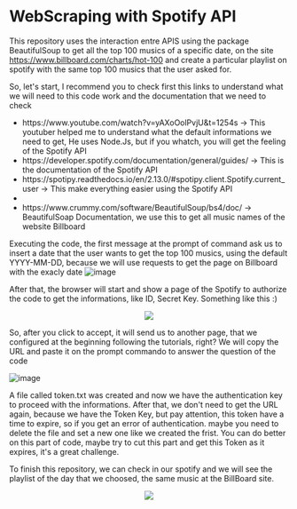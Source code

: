 <h1>WebScraping with Spotify API</h1>

This repository uses the interaction entre APIS using the package BeautifulSoup to get all the top 100 musics of a specific date, on the site https://www.billboard.com/charts/hot-100 and create a particular playlist on spotify with the same top 100 musics that the user asked for.

So, let's start, I recommend you to check first this links to understand what we will need to this code work and the documentation that we need to check
<ul>
 <li>https://www.youtube.com/watch?v=yAXoOolPvjU&t=1254s -> This youtuber helped me to understand what the default informations we need to get, He uses Node.Js, but if you whatch, you will get the feeling of the Spotify API</li>

 <li>https://developer.spotify.com/documentation/general/guides/ -> This is the documentation of the Spotify API</li>
 <li>https://spotipy.readthedocs.io/en/2.13.0/#spotipy.client.Spotify.current_user -> This make everything easier using the Spotify API<li> 
 <li>https://www.crummy.com/software/BeautifulSoup/bs4/doc/ -> BeautifulSoap Documentation, we use this to get all music names of the website Billboard</li>
</ul>

Executing the code, the first message at the prompt of command ask us to insert a date that the user wants to get the top 100 musics, using the default YYYY-MM-DD, because we will use requests to get the page on Billboard with the exacly date
![image](https://user-images.githubusercontent.com/43189736/151885432-e3d8e142-3d13-4539-a63a-cb145f458579.png)

After that, the browser will start and show a page of the Spotify to authorize the code to get the informations, like ID, Secret Key. Something like this :)

<p align="center">
<img src="https://user-images.githubusercontent.com/43189736/151885934-0082cebf-fe0a-4afd-96a7-4cfdbad28c52.png">
</p>


So, after you click to accept, it will send us to another page, that we configured at the beginning following the tutorials, right? We will copy the URL and paste it on the prompt commando to answer the question of the code

![image](https://user-images.githubusercontent.com/43189736/151886853-d4a2aaf9-ad77-4b74-9013-240b32c0dd1e.png)

A file called token.txt was created and now we have the authentication key to proceed with the informations. After that, we don't need to get the URL again, because we have the Token Key, but pay attention, this token have a time to expire, so if you get an error of authentication. maybe you need to delete the file and set a new one like we created the frist. You can do better on this part of code, maybe try to cut this part and get this Token as it expires, it's a great challenge.

To finish this repository, we can check in our spotify and we will see the playlist of the day that we choosed, the same music at the BillBoard site. 
<p align="center">
<img src="https://user-images.githubusercontent.com/43189736/151887875-1676219c-8d6c-47fb-91fd-12ded09d90d6.png">
</p>
